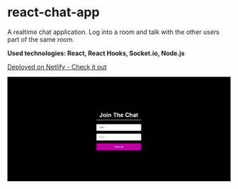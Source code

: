 # react-chat-app

A realtime chat application. Log into a room and talk with the other users part of the same room.

<b> Used technologies: React, React Hooks, Socket.io, Node.js </b>

[Deployed on Netlify - Check it out](https://hi-lets-chat.netlify.app/)

![](react-chat.gif)

